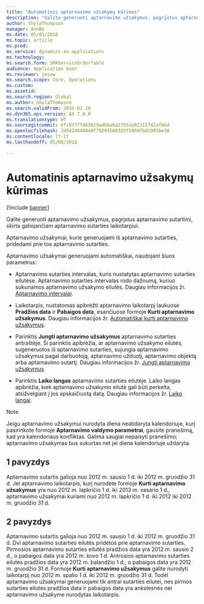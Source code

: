 ```yaml
---
title: "Automatinis aptarnavimo užsakymų kūrimas"
description: "Galite generuoti aptarnavimo užsakymus, pagrįstus aptarnavimo sutartimi, skirta galiojančiam aptarnavimo sutarties laikotarpiui."
author: ShylaThompson
manager: AnnBe
ms.date: 05/01/2018
ms.topic: article
ms.prod: 
ms.service: dynamics-ax-applications
ms.technology: 
ms.search.form: SMAServiceOrderTable
audience: Application User
ms.reviewer: josaw
ms.search.scope: Core, Operations
ms.custom: 
ms.assetid: 
ms.search.region: Global
ms.author: ShylaThompson
ms.search.validFrom: 2016-02-28
ms.dyn365.ops.version: AX 7.0.0
ms.translationtype: HT
ms.sourcegitcommit: efcb77ff883b29a4bbaba27551e02311742afbbd
ms.openlocfilehash: 2d942d4448e0f792945603d3f5960fb82095be30
ms.contentlocale: lt-lt
ms.lasthandoff: 05/08/2018

---
```


# <a name="automatically-create-service-orders"></a>Automatinis aptarnavimo užsakymų kūrimas 

[!include [banner](../includes/banner.md)]


Galite generuoti aptarnavimo užsakymus, pagrįstus aptarnavimo sutartimi, skirta galiojančiam aptarnavimo sutarties laikotarpiui.

Aptarnavimo užsakymai, kurie generuojami iš aptarnavimo sutarties, pridedami prie tos aptarnavimo sutarties.

Aptarnavimo užsakymai generuojami automatiškai, naudojant šiuos parametrus:

  - Aptarnavimo sutarties intervalas, kuris nustatytas aptarnavimo sutarties eilutėse. Aptarnavimo sutarties intervalas rodo dažnumą, kuriuo sukuriamos aptarnavimo užsakymo eilutės. Daugiau informacijos žr. [Aptarnavimo intervalai](service-intervals.md).

  - Laikotarpis, nustatomas apibrėžti aptarnavimo laikotarpį laukuose **Pradžios data** ir **Pabaigos data**, esančiuose formoje **Kurti aptarnavimo užsakymus**. Daugiau informacijos žr. [Automatiškai kurti aptarnavimo užsakymus](create-service-orders-automatically.md).

  - Parinktis **Jungti aptarnavimo užsakymus** aptarnavimo sutarties antraštėje. Ši parinktis apibrėžia, ar aptarnavimo užsakymo eilutės, sugeneruotos iš aptarnavimo sutarties, sujungia aptarnavimo užsakymus pagal darbuotoją, aptarnavimo užduotį, aptarnavimo objektą arba aptarnavimo sutartį. Daugiau informacijos žr. [Jungti aptarnavimo užsakymus](combine-service-orders.md).

  - Parinktis **Laiko langas** aptarnavimo sutarties eilutėje. Laiko langas apibrėžia, kiek aptarnavimo užsakymo eilutė gali būti perkelta, atsižvelgiant į jos apskaičiuotą datą. Daugiau informacijos žr. [Laiko langai](time-windows.md).


> [!NOTE]
> <P>Jeigu aptarnavimo užsakymui nurodyta diena neatidaryta kalendoriuje, kurį pasirinkote formoje <STRONG>Aptarnavimo valdymo parametrai</STRONG>, gausite pranešimą, kad yra kalendoriaus konfliktas. Galima saugiai nepaisyti pranešimo; aptarnavimo užsakymas bus sukurtas net jei diena kalendoriuje uždaryta.</P>

## <a name="example-1"></a>1 pavyzdys

Aptarnavimo sutartis galioja nuo 2012 m. sausio 1 d. iki 2012 m. gruodžio 31 d. Jei aptarnavimo laikotarpis, kurį nurodėte formoje **Kurti aptarnavimo užsakymus** yra nuo 2012 m. lapkričio 1 d. iki 2013 m. vasario 1 d., aptarnavimo užsakymai kuriami nuo 2012 m. lapkričio 1 d. iki 2012 iki 2012 m. gruodžio 31 d.

## <a name="example-2"></a>2 pavyzdys

Aptarnavimo sutartis galioja nuo 2012 m. sausio 1 d. iki 2012 m. gruodžio 31 d. Dvi aptarnavimo sutarties eilutės pridėtos prie aptarnavimo sutarties. Pirmosios aptarnavimo sutarties eilutės pradžios data yra 2012 m. sausio 2 d., o pabaigos data yra 2012 m. kovo 1 d. Antrosios aptarnavimo sutarties eilutės pradžios data yra 2012 m. balandžio 1 d., o pabaigos data yra 2012 m. gruodžio 31 d. Formoje **Kurti aptarnavimo užsakymus** galite nurodyti laikotarpį nuo 2012 m. spalio 1 d. iki 2012 m. gruodžio 31 d. Todėl aptarnavimo užsakymai generuojami tik antrai sutarties eilutei, nes pirmos sutarties eilutės pradžios data ir pabaigos data yra ankstesnės nei aptarnavimo užsakyme nurodytas laikotarpis.

  



